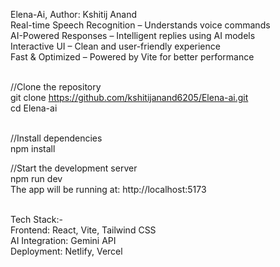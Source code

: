 Elena-Ai, Author: Kshitij Anand
<br>
Real-time Speech Recognition – Understands voice commands
<br>
AI-Powered Responses – Intelligent replies using AI models
<br>
Interactive UI – Clean and user-friendly experience
<br>
Fast & Optimized – Powered by Vite for better performance
<br><br>

//Clone the repository
<br>
git clone https://github.com/kshitijanand6205/Elena-ai.git
<br>
cd Elena-ai
<br><br>

//Install dependencies
<br>
npm install

//Start the development server
<br>
npm run dev
<br>
The app will be running at: http://localhost:5173
<br><br>

Tech Stack:-
<br>
Frontend: React, Vite, Tailwind CSS
<br>
AI Integration: Gemini API 
<br>
Deployment: Netlify, Vercel
 

